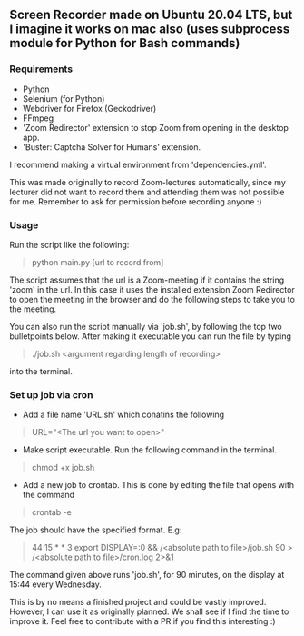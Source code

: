 ## Screen Recorder made on Ubuntu 20.04 LTS, but I imagine it works on mac also (uses subprocess module for Python for Bash commands) 

### Requirements
* Python
* Selenium (for Python)
* Webdriver for Firefox (Geckodriver)
* FFmpeg
* 'Zoom Redirector' extension to stop Zoom from opening in the desktop app. 
* 'Buster: Captcha Solver for Humans' extension.

I recommend making a virtual environment from 'dependencies.yml'. 

This was made originally to record Zoom-lectures automatically, since my lecturer did not want to record them and attending them was not possible for me. Remember to ask for permission before recording anyone :)


### Usage

Run the script like the following:

> python main.py [url to record from]

The script assumes that the url is a Zoom-meeting if it contains the string 'zoom' in the url. 
In this case it uses the installed extension Zoom Redirector to open the meeting in the browser and do the following steps to take you to the meeting. 

You can also run the script manually via 'job.sh', by following the top two bulletpoints below. After making it executable you can run the file by typing 

> ./job.sh \<argument regarding length of recording\>

into the terminal. 

### Set up job via cron

* Add a file name 'URL.sh' which conatins the following 
> URL="\<The url you want to open\>"

* Make script executable. Run the following command in the terminal. 
> chmod +x job.sh

* Add a new job to crontab. This is done by editing the file that opens with the command 
> crontab -e  

The job should have the specified format. 
E.g: 

> 44 15 * * 3 export DISPLAY=:0 && /\<absolute path to file\>/job.sh 90 > /\<absolute path to file\>/cron.log 2>&1

The command given above runs 'job.sh', for 90 minutes, on the display at 15:44 every Wednesday. 

This is by no means a finished project and could be vastly improved. However, I can use it as originally planned. We shall see if I find the time to improve it. Feel free to contribute with a PR if you find this interesting :)
